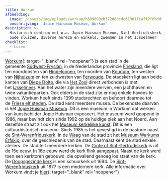 ```yaml
---
title: Workum
afbeelding:
  image: /assets/img/uploads/workum/b609690eb37208bcdc613017caff2f8bddfa8ec4.jpg
  omschrijving: 'Jopie Huisman Museum, Workum'
description: >-
  Historisch centrum met o.a. Jopie Huisman Museum, Sint Gertrudiskerk, door de
  oude sluizen, diverse horeca en winkels, zwemmen in het IJsselmeer
checklist:
  - Lorem
---
```


[Workum](https://nl.wikipedia.org/wiki/Workum){: target="_blank" rel="noopener"} is een stad in de gemeente&nbsp;[S&uacute;dwest-Frysl&acirc;n](https://nl.wikipedia.org/wiki/S%C3%BAdwest-Frysl%C3%A2n), in de Nederlandse provincie&nbsp;[Friesland](https://nl.wikipedia.org/wiki/Friesland), die ligt ten noordoosten van&nbsp;[Hindeloopen](https://nl.wikipedia.org/wiki/Hindeloopen), ten noorden van&nbsp;[Koudum](https://nl.wikipedia.org/wiki/Koudum), ten westen van&nbsp;[Nijhuizum](https://nl.wikipedia.org/wiki/Nijhuizum)&nbsp;en ten zuidwesten van&nbsp;[Ferwoude](https://nl.wikipedia.org/wiki/Ferwoude). De stadskern ligt aan beide kanten van&nbsp;[Diepe Dolte](https://nl.wikipedia.org/w/index.php?title=Diepe_Dolte&action=edit&redlink=1), die via&nbsp;[Het Zool](https://nl.wikipedia.org/w/index.php?title=Het_Zool&action=edit&redlink=1)&nbsp;direct verbonden is met het&nbsp;[IJsselmeer](https://nl.wikipedia.org/wiki/IJsselmeer). Aan het water zijn meerdere werven, een jachthaven en twee vakantieparken. Ook elders in de stad zijn er nog enkele havens te vinden. Workum heeft sinds 1399 stadsrechten en behoort daarmee tot de&nbsp;[Friese elf steden](https://nl.wikipedia.org/wiki/Friese_elf_steden). De stad kent meerdere musea. De bekendste daarvan is het&nbsp;[Jopie Huisman Museum](https://nl.wikipedia.org/wiki/Jopie_Huisman_Museum). Dit is een museum in Workum dat werken van kunstschilder Jopie Huisman exposeert. Het museum werd geopend in 1986, maar bevindt zich sinds 1992 op de huidige plek aan het Noard. Aan dezelfde straat zit ook het&nbsp;[Museum kerkelijke kunst](https://nl.wikipedia.org/wiki/Museum_kerkelijke_kunst). Dit is een cultuurhistorisch museum. Sinds 1985 is het gevestigd in de pastorie naast de&nbsp;[Sint-Werenfriduskerk](https://nl.wikipedia.org/wiki/Sint-Werenfriduskerk_&#40;Workum&#41;). In de&nbsp;[Waag](<https://nl.wikipedia.org/wiki/Waag_(Workum)>)&nbsp;van de stad zit het&nbsp;[Museum Warkums Erfskip](https://nl.wikipedia.org/wiki/Museum_Warkums_Erfskip), over de geschiedenis van de stad. Daarnaast kent de stad enkele ateliers. De stad telt meerdere kerken. De&nbsp;[Grote of Sint-Gertrudiskerk](<https://nl.wikipedia.org/wiki/Grote_of_Sint-Gertrudiskerk_(Workum)>)&nbsp;is uit de 15e eeuw. In 16e eeuw werd de kerk flink aangepast. Naast de kerk werd toen een kerktoren gebouwd, die opvallend genoeg los staat van de kerk. De&nbsp;[Doopsgezinde kerk](<https://nl.wikipedia.org/wiki/Doopsgezinde_kerk_(Workum)>)&nbsp;is een schuurkerk uit 1694. De&nbsp;[Sint-Werenfriduskerk](<https://nl.wikipedia.org/wiki/Sint-Werenfriduskerk_(Workum)>)&nbsp;uit 1877 is een modernere kerk. Alle informatie over Workum vindt je [hier](https://www.workum.nl/nl/home/home){: target="\_blank" rel="noopener"}
